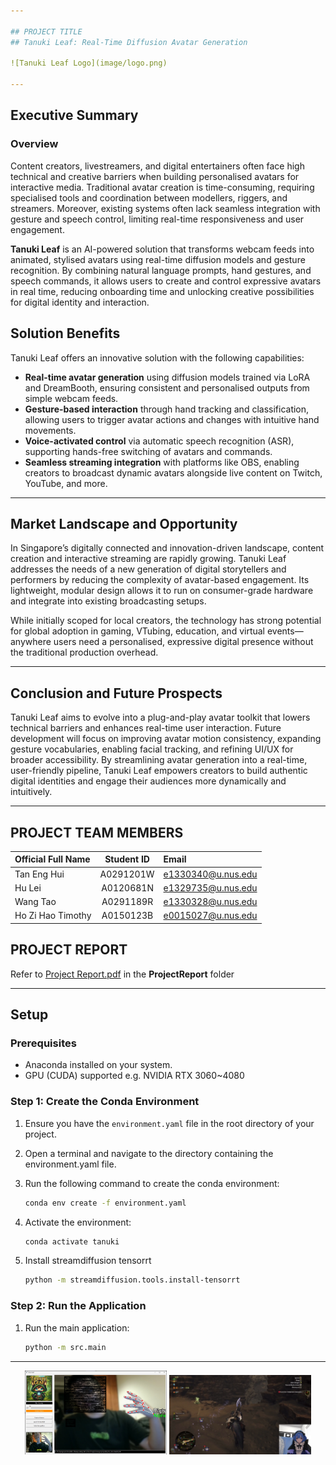 ```yaml
---

## PROJECT TITLE  
## Tanuki Leaf: Real-Time Diffusion Avatar Generation   

![Tanuki Leaf Logo](image/logo.png)

---
```

## Executive Summary

### Overview

Content creators, livestreamers, and digital entertainers often face high technical and creative barriers when building personalised avatars for interactive media. Traditional avatar creation is time-consuming, requiring specialised tools and coordination between modellers, riggers, and streamers. Moreover, existing systems often lack seamless integration with gesture and speech control, limiting real-time responsiveness and user engagement.

**Tanuki Leaf** is an AI-powered solution that transforms webcam feeds into animated, stylised avatars using real-time diffusion models and gesture recognition. By combining natural language prompts, hand gestures, and speech commands, it allows users to create and control expressive avatars in real time, reducing onboarding time and unlocking creative possibilities for digital identity and interaction.

## Solution Benefits

Tanuki Leaf offers an innovative solution with the following capabilities:

- **Real-time avatar generation** using diffusion models trained via LoRA and DreamBooth, ensuring consistent and personalised outputs from simple webcam feeds.
- **Gesture-based interaction** through hand tracking and classification, allowing users to trigger avatar actions and changes with intuitive hand movements.
- **Voice-activated control** via automatic speech recognition (ASR), supporting hands-free switching of avatars and commands.
- **Seamless streaming integration** with platforms like OBS, enabling creators to broadcast dynamic avatars alongside live content on Twitch, YouTube, and more.

---

## Market Landscape and Opportunity

In Singapore’s digitally connected and innovation-driven landscape, content creation and interactive streaming are rapidly growing. Tanuki Leaf addresses the needs of a new generation of digital storytellers and performers by reducing the complexity of avatar-based engagement. Its lightweight, modular design allows it to run on consumer-grade hardware and integrate into existing broadcasting setups.

While initially scoped for local creators, the technology has strong potential for global adoption in gaming, VTubing, education, and virtual events—anywhere users need a personalised, expressive digital presence without the traditional production overhead.

---

## Conclusion and Future Prospects

Tanuki Leaf aims to evolve into a plug-and-play avatar toolkit that lowers technical barriers and enhances real-time user interaction. Future development will focus on improving avatar motion consistency, expanding gesture vocabularies, enabling facial tracking, and refining UI/UX for broader accessibility. By streamlining avatar generation into a real-time, user-friendly pipeline, Tanuki Leaf empowers creators to build authentic digital identities and engage their audiences more dynamically and intuitively.

---

## PROJECT TEAM MEMBERS

| Official Full Name  | Student ID | Email  |
| :------------ |:---------------:| :-----|
| Tan Eng Hui | A0291201W | e1330340@u.nus.edu |
| Hu Lei | A0120681N | e1329735@u.nus.edu |
| Wang Tao | A0291189R | e1330328@u.nus.edu |
| Ho Zi Hao Timothy| A0150123B | e0015027@u.nus.edu |

## PROJECT REPORT

Refer to [Project Report.pdf](ProjectReport/Project%20Report.pdf) in the **ProjectReport** folder

---

## Setup

### Prerequisites
- Anaconda installed on your system.
- GPU (CUDA) supported e.g. NVIDIA RTX 3060~4080 

### Step 1: Create the Conda Environment
1. Ensure you have the `environment.yaml` file in the root directory of your project. 

2. Open a terminal and navigate to the directory containing the environment.yaml file.

3. Run the following command to create the conda environment:

    ```sh
    conda env create -f environment.yaml
    ```

4. Activate the environment:

    ```sh
    conda activate tanuki
    ```
5. Install streamdiffusion tensorrt
    ```sh
    python -m streamdiffusion.tools.install-tensorrt
    ```

### Step 2: Run the Application
1. Run the main application:

    ```sh
    python -m src.main
    ```
---
<p align="center">
  <img src="image/screenshot_app.png" alt="Application With Posture" width="45%" />
  <img src="image/screenshot_broadcast.png" alt="Application Broadcast" width="45%" />
</p>